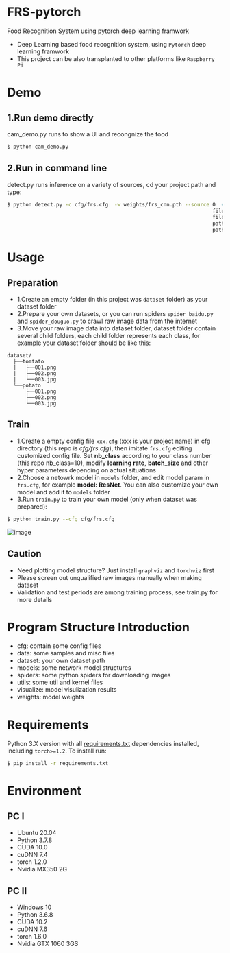 # FRS-pytorch
Food Recognition System using pytorch deep learning framwork
* Deep Learning based food recognition system, using `Pytorch` deep learning framwork
* This project can be also transplanted to other platforms like `Raspberry Pi`

# Demo
## 1.Run demo directly
cam_demo.py runs to show a UI and recongnize the food
```bash
$ python cam_demo.py
```

## 2.Run in command line
detect.py runs inference on a variety of sources, cd your project path and type:
```bash
$ python detect.py -c cfg/frs.cfg  -w weights/frs_cnn.pth --source 0  # webcam
                                                                   file.jpg  # image 
                                                                   file.mp4  # video
                                                                   path/*.jpg # path of image
                                                                   path/*.mp4 # path of video           
```

# Usage
## Preparation
* 1.Create an empty folder (in this project was `dataset` folder) as your dataset folder
* 2.Prepare your own datasets, or you can run spiders `spider_baidu.py` and `spider_douguo.py` to crawl raw image data from the internet
* 3.Move your raw image data into dataset folder, dataset folder contain several child folders, each
child folder represents each class, for example your dataset folder should be like this:
```
dataset/
  ├──tomtato
  |   ├──001.png
  |   ├──002.png
  |   └──003.jpg
  └──potato  
      ├──001.png
      ├──002.png
      └──003.jpg
```

## Train
* 1.Create a empty config file `xxx.cfg` (xxx is your project name) in cfg directory (this repo is *cfg/frs.cfg*), then imitate `frs.cfg` editing customized config file. Set **nb_class** according to your class number (this repo nb_class=10), modify **learning rate**, **batch_size** and other hyper parameters depending on actual situations
* 2.Choose a netowrk model in `models` folder, and edit model param in `frs.cfg`, for example **model: ResNet**. You can also customize your own model and add it to `models` folder
* 3.Run `train.py` to train your own model (only when dataset was prepared):
```bash 
$ python train.py --cfg cfg/frs.cfg
```
![image](https://github.com/ivanwhaf/FRS-pytorch/blob/master/visualize/batch0.png)

## Caution
* Need plotting model structure? Just install `graphviz` and `torchviz` first
* Please screen out unqualified raw images manually when making dataset
* Validation and test periods are among training process, see train.py for more details

# Program Structure Introduction
* cfg: contain some config files
* data: some samples and misc files
* dataset: your own dataset path
* models: some network model structures
* spiders: some python spiders for downloading images
* utils: some util and kernel files
* visualize: model visulization results
* weights: model weights

# Requirements
Python 3.X version with all [requirements.txt](https://github.com/ivanwhaf/FRS-pytorch/blob/master/requirements.txt) dependencies installed, including `torch>=1.2`. To install run:
```bash
$ pip install -r requirements.txt
```

# Environment
## PC Ⅰ
* Ubuntu 20.04
* Python 3.7.8
* CUDA 10.0
* cuDNN 7.4
* torch 1.2.0
* Nvidia MX350 2G

## PC Ⅱ
* Windows 10
* Python 3.6.8
* CUDA 10.2
* cuDNN 7.6
* torch 1.6.0
* Nvidia GTX 1060 3GS